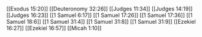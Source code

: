 [[Exodus 15:20]]
[[Deuteronomy 32:26]]
[[Judges 11:34]]
[[Judges 14:19]]
[[Judges 16:23]]
[[1 Samuel 6:17]]
[[1 Samuel 17:26]]
[[1 Samuel 17:36]]
[[1 Samuel 18:6]]
[[1 Samuel 31:4]]
[[1 Samuel 31:8]]
[[1 Samuel 31:9]]
[[Ezekiel 16:27]]
[[Ezekiel 16:57]]
[[Micah 1:10]]
